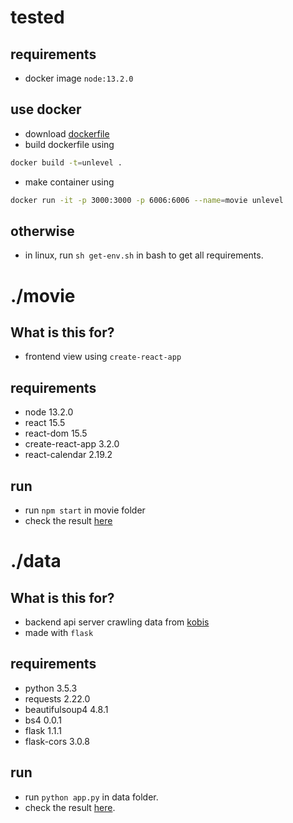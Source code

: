 # tested
## requirements
- docker image `node:13.2.0`

## use docker
- download [dockerfile](https://github.com/EngHyu/unlevel-movie-field/blob/master/dockerfile)
- build dockerfile using
```sh
docker build -t=unlevel .
```
- make container using
```sh
docker run -it -p 3000:3000 -p 6006:6006 --name=movie unlevel
```

## otherwise
- in linux, run `sh get-env.sh` in bash to get all requirements.

# ./movie
## What is this for?
- frontend view using `create-react-app`

## requirements
- node 13.2.0
- react 15.5
- react-dom 15.5
- create-react-app 3.2.0
- react-calendar 2.19.2

## run
- run `npm start` in movie folder
- check the result [here](localhost:3000/)

# ./data
## What is this for?
- backend api server crawling data from [kobis](https://www.kobis.or.kr/)
- made with `flask`

## requirements
- python 3.5.3
- requests 2.22.0
- beautifulsoup4 4.8.1
- bs4 0.0.1
- flask 1.1.1
- flask-cors 3.0.8

## run
- run `python app.py` in data folder.
- check the result [here](localhost:6006/api/area).